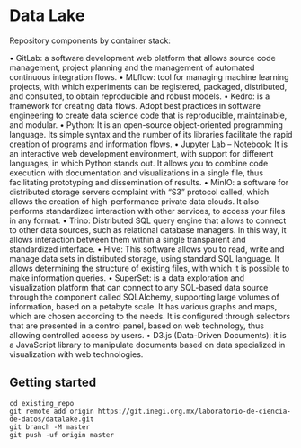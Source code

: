 # Data Lake

Repository components by container stack:

•	GitLab: a software development web platform that allows source code management, project planning and the management of automated continuous integration flows.
•	MLflow: tool for managing machine learning projects, with which experiments can be registered, packaged, distributed, and consulted, to obtain reproducible and robust models.
•	Kedro: is a framework for creating data flows. Adopt best practices in software engineering to create data science code that is reproducible, maintainable, and modular.
•	Python: It is an open-source object-oriented programming language. Its simple syntax and the number of its libraries facilitate the rapid creation of programs and information flows.
•	Jupyter Lab – Notebook: It is an interactive web development environment, with support for different languages, in which Python stands out. It allows you to combine code execution with documentation and visualizations in a single file, thus facilitating prototyping and dissemination of results.
•	MinIO: a software for distributed storage servers complaint with “S3” protocol called, which allows the creation of high-performance private data clouds. It also performs standardized interaction with other services, to access your files in any format.
•	Trino: Distributed SQL query engine that allows to connect to other data sources, such as relational database managers. In this way, it allows interaction between them within a single transparent and standardized interface.
•	Hive: This software allows you to read, write and manage data sets in distributed storage, using standard SQL language. It allows determining the structure of existing files, with which it is possible to make information queries.
•	SuperSet: is a data exploration and visualization platform that can connect to any SQL-based data source through the component called SQLAlchemy, supporting large volumes of information, based on a petabyte scale. It has various graphs and maps, which are chosen according to the needs. It is configured through selectors that are presented in a control panel, based on web technology, thus allowing controlled access by users.
•	D3.js (Data-Driven Documents): it is a JavaScript library to manipulate documents based on data specialized in visualization with web technologies.


## Getting started

```
cd existing_repo
git remote add origin https://git.inegi.org.mx/laboratorio-de-ciencia-de-datos/datalake.git
git branch -M master
git push -uf origin master
```
